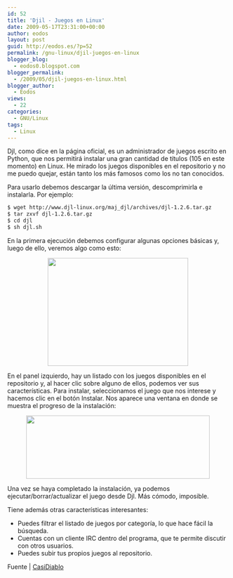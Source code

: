```yaml
---
id: 52
title: 'Djil - Juegos en Linux'
date: 2009-05-17T23:31:00+00:00
author: eodos
layout: post
guid: http://eodos.es/?p=52
permalink: /gnu-linux/djil-juegos-en-linux
blogger_blog:
  - eodos0.blogspot.com
blogger_permalink:
  - /2009/05/djil-juegos-en-linux.html
blogger_author:
  - Eodos
views:
  - 22
categories:
  - GNU/Linux
tags:
  - Linux
---
```

Djl, como dice en la página oficial, es un administrador de juegos escrito en Python, que nos permitirá instalar una gran cantidad de títulos (105 en este momento) en Linux. He mirado los juegos disponibles en el repositorio y no me puedo quejar, están tanto los más famosos como los no tan conocidos.

Para usarlo debemos descargar la última versión, descomprimirla e instalarla. Por ejemplo:

```bash
$ wget http://www.djl-linux.org/maj_djl/archives/djl-1.2.6.tar.gz  
$ tar zxvf djl-1.2.6.tar.gz  
$ cd djl  
$ sh djl.sh
```

En la primera ejecución debemos configurar algunas opciones básicas y, luego de ello, veremos algo como esto:

<a onblur="try {parent.deselectBloggerImageGracefully();} catch(e) {}" href="https://i1.wp.com/img530.imageshack.us/img530/5709/djl.png" data-rel="lightbox-0" title=""><img style="display:block; margin:0px auto 10px; text-align:center;cursor:pointer; cursor:hand;width: 320px; height: 246px;" src="https://i1.wp.com/img530.imageshack.us/img530/5709/djl.png" border="0" alt="" data-recalc-dims="1" /></a>

En el panel izquierdo, hay un listado con los juegos disponibles en el repositorio y, al hacer clic sobre alguno de ellos, podemos ver sus características. Para instalar, seleccionamos el juego que nos interese y hacemos clic en el botón Instalar. Nos aparece una ventana en donde se muestra el progreso de la instalación:

<a onblur="try {parent.deselectBloggerImageGracefully();} catch(e) {}" href="https://i1.wp.com/img507.imageshack.us/img507/4705/descargadjl.png" data-rel="lightbox-1" title=""><img style="display:block; margin:0px auto 10px; text-align:center;cursor:pointer; cursor:hand;width: 418px; height: 144px;" src="https://i1.wp.com/img507.imageshack.us/img507/4705/descargadjl.png" border="0" alt="" data-recalc-dims="1" /></a>

Una vez se haya completado la instalación, ya podemos ejecutar/borrar/actualizar el juego desde Djl. Más cómodo, imposible.

Tiene además otras características interesantes:

* Puedes filtrar el listado de juegos por categoría, lo que hace fácil la búsqueda.      
* Cuentas con un cliente IRC dentro del programa, que te permite discutir con otros usuarios.      
* Puedes subir tus propios juegos al repositorio.

Fuente | [CasiDiablo](http://casidiablo.net/djl-instalador-juegos-linux/)
